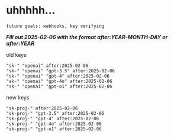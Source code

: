 # uhhhhh...

`future goals: webhooks, key verifying`



***Fill out 2025-02-06 with the format after:YEAR-MONTH-DAY or after:YEAR***

old keys
```
"sk-" "openai" after:2025-02-06
"sk-" "openai" "gpt-3.5" after:2025-02-06
"sk-" "openai" "gpt-4" after:2025-02-06
"sk-" "openai" "gpt-4o" after:2025-02-06
"sk-" "openai" "gpt-o1" after:2025-02-06
```

new keys
```
"sk-proj-" after:2025-02-06
"sk-proj-" "gpt-3.5" after:2025-02-06
"sk-proj-" "gpt-4" after:2025-02-06
"sk-proj-" "gpt-4o" after:2025-02-06
"sk-proj-" "gpt-o1" after:2025-02-06
```
